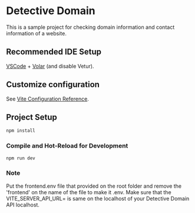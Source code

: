 # Detective Domain

This is a sample project for checking domain information and contact information of a website.

## Recommended IDE Setup

[VSCode](https://code.visualstudio.com/) + [Volar](https://marketplace.visualstudio.com/items?itemName=Vue.volar) (and disable Vetur).

## Customize configuration

See [Vite Configuration Reference](https://vitejs.dev/config/).

## Project Setup

```sh
npm install
```

### Compile and Hot-Reload for Development

```sh
npm run dev
```

### Note
Put the frontend.env file that provided on the root folder and remove the 'frontend' on the name of the file to make it .env. Make sure that the VITE_SERVER_API_URL= is same on the localhost of your Detective Domain API localhost.
